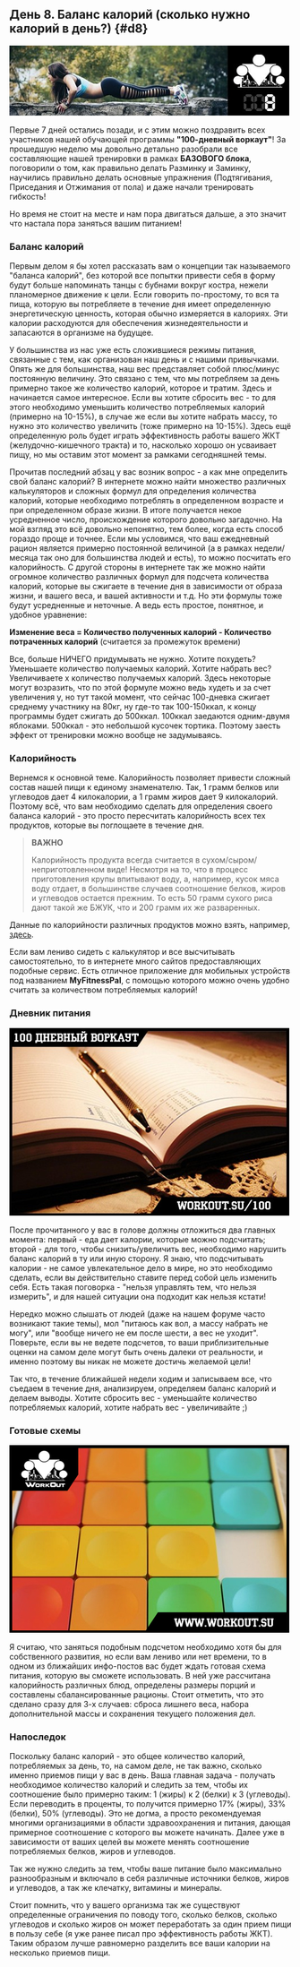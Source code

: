 ## День 8. Баланс калорий (сколько нужно калорий в день?) {#d8}

![](src/img/8.jpg)

Первые 7 дней остались позади, и с этим можно поздравить всех участников нашей обучающей программы **"100-дневный воркаут"**! За прошедшую неделю мы довольно детально разобрали все составляющие нашей тренировки в рамках **БАЗОВОГО блока**, поговорили о том, как правильно делать Разминку и Заминку, научились правильно делать основные упражнения (Подтягивания, Приседания и Отжимания от пола) и даже начали тренировать гибкость! 

Но время не стоит на месте и нам пора двигаться дальше, а это значит что настала пора заняться вашим питанием! 

### Баланс калорий

Первым делом я бы хотел рассказать вам о концепции так называемого "баланса калорий", без которой все попытки привести себя в форму будут больше напоминать танцы с бубнами вокруг костра, нежели планомерное движение к цели. Если говорить по-простому, то вся та пища, которую вы потребляете в течение дня имеет определенную энергетическую ценность, которая обычно измеряется в калориях. Эти калории расходуются для обеспечения жизнедеятельности и запасаются в организме на будущее. 

У большинства из нас уже есть сложившиеся режимы питания, связанные с тем, как организован наш день и с нашими привычками. Опять же для большинства, наш вес представляет собой плюс/минус постоянную величину. Это связано с тем, что мы потребляем за день примерно такое же количество калорий, которое и тратим. Здесь и начинается самое интересное. Если вы хотите сбросить вес - то для этого необходимо уменьшить количество потребляемых калорий (примерно на 10-15%), в случае же если вы хотите набрать массу, то нужно это количество увеличить (тоже примерно на 10-15%). Здесь ещё определенную роль будет играть эффективность работы вашего ЖКТ (желудочно-кишечного тракта) и то, насколько хорошо он усваивает пищу, но мы оставим этот момент за рамками сегодняшней темы. 

Прочитав последний абзац у вас возник вопрос - а как мне определить свой баланс калорий? В интернете можно найти множество различных калькуляторов и сложных формул для определения количества калорий, которые необходимо потреблять в определенном возрасте и при определенном образе жизни. В итоге получается некое усредненное число, происхождение которого довольно загадочно. На мой взгляд это всё довольно непонятно, тем более, когда есть способ гораздо проще и точнее. Если мы условимся, что ваш ежедневный рацион является примерно постоянной величиной (а в рамках недели/месяца так оно для большинства людей и есть), то можно посчитать его калорийность. С другой стороны в интернете так же можно найти огромное количество различных формул для подсчета количества калорий, которые вы сжигаете в течение дня в зависимости от образа жизни, и вашего веса, и вашей активности и т.д. Но эти формулы тоже будут усредненные и неточные. А ведь есть простое, понятное, и удобное уравнение: 

**Изменение веса = Количество полученных калорий - Количество потраченных калорий** (считается за промежуток времени) 

Все, больше НИЧЕГО придумывать не нужно. Хотите похудеть? Уменьшаете количество получаемых калорий. Хотите набрать вес? Увеличиваете х количество получаемых калорий. Здесь некоторые могут возразить, что по этой формуле можно ведь худеть и за счет увеличения y, но тут такой момент, что сейчас 100-дневка сжигает среднему участнику на 80кг, ну где-то так 100-150ккал, к концу программы будет сжигать до 500ккал. 100ккал заедаются одним-двумя яблоками. 500ккал - это небольшой кусочек тортика. Поэтому заесть эффект от тренировки можно вообще не задумываясь. 

### Калорийность

Вернемся к основной теме. Калорийность позволяет привести сложный состав нашей пищи к единому знаменателю. Так, 1 грамм белков или углеводов дает 4 килокалории, а 1 грамм жиров дает 9 килокалорий. Поэтому всё, что вам необходимо сделать для определения своего баланса калорий - это просто пересчитать калорийность всех тех продуктов, которые вы поглощаете в течение дня. 

> **ВАЖНО**
>
> Калорийность продукта всегда считается в сухом/сыром/неприготовленном виде! Несмотря на то, что в процесс приготовления крупы впитывают воду, а, например, кусок мяса воду отдает, в большинстве случаев соотношение белков, жиров и углеводов остается прежним. То есть 50 грамм сухого риса дают такой же БЖУК, что и 200 грамм их же разваренных.

Данные по калорийности различных продуктов можно взять, например, [здесь](http://www.intelmeal.ru/nutrition/food_category.php). 

Если вам лениво сидеть с калькулятор и все высчитывать самостоятельно, то в интернете много сайтов предоставляющих подобные сервис. Есть отличное приложение для мобильных устройств под названием **MyFitnessPal**, с помощью которого можно очень удобно считать за количеством потребляемых калорий! 

### Дневник питания

![](src/img/8-1.jpg)

После прочитанного у вас в голове должны отложиться два главных момента: первый - еда дает калории, которые можно подсчитать; второй - для того, чтобы снизить/увеличить вес, необходимо нарушить баланс калорий в ту или иную сторону. Я знаю, что подсчитывать калории - не самое увлекательное дело в мире, но это необходимо сделать, если вы действительно ставите перед собой цель изменить себя. Есть такая поговорка - "нельзя управлять тем, что нельзя измерить", и для нашей ситуации она подходит как нельзя кстати! 

Нередко можно слышать от людей (даже на нашем форуме часто возникают такие темы), мол "питаюсь как вол, а массу набрать не могу", или "вообще ничего не ем после шести, а вес не уходит". Поверьте, если вы не ведете подсчетов, то ваши приблизительные оценки на самом деле могут быть очень далеки от реальности, и именно поэтому вы никак не можете достичь желаемой цели! 

Так что, в течение ближайшей недели ходим и записываем все, что съедаем в течение дня, анализируем, определяем баланс калорий и делаем выводы. Хотите сбросить вес - уменьшайте количество потребляемых калорий, хотите набрать вес - увеличивайте ;) 

### Готовые схемы

![](src/img/8-2.jpg)

Я считаю, что заняться подобным подсчетом необходимо хотя бы для собственного развития, но если вам лениво или нет времени, то в одном из ближайших инфо-постов вас будет ждать готовая схема питания, которую вы сможете использовать. В ней уже рассчитана калорийность различных блюд, определены размеры порций и составлены сбалансированные рационы. Стоит отметить, что это сделано сразу для 3-х случаев: сброса лишнего веса, набора дополнительной массы и сохранения текущего положения дел. 

### Напоследок

Поскольку баланс калорий - это общее количество калорий, потребляемых за день, то, на самом деле, не так важно, сколько именно приемов пищи у вас в день. Ваша главная задача - получать необходимое количество калорий и следить за тем, чтобы их соотношение было примерно таким: 1 (жиры) к 2 (белки) к 3 (углеводы). Если переводить в проценты, то получится примерно 17% (жиры), 33% (белки), 50% (углеводы). Это не догма, а просто рекомендуемая многими организациями в области здравоохранения и питания, дающая примерное соотношение с которого вы можете начинать. Далее уже в зависимости от ваших целей вы можете менять соотношение потребляемых белков, жиров и углеводов. 

Так же нужно следить за тем, чтобы ваше питание было максимально разнообразным и включало в себя различные источники белков, жиров и углеводов, а так же клечатку, витамины и минералы. 

Стоит помнить, что у вашего организма так же существуют определенные ограничения по поводу того, сколько белков, сколько углеводов и сколько жиров он может переработать за один прием пищи в пользу себе (я уже ранее писал про эффективность работы ЖКТ). Таким образом лучше равномерно разделить все ваши калории на несколько приемов пищи. 

